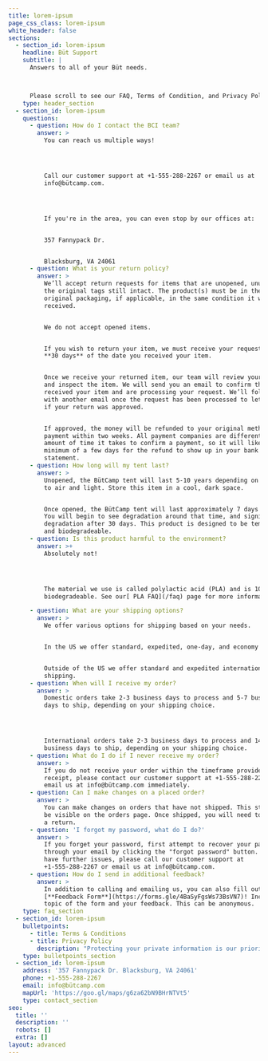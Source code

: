 ```yaml
---
title: lorem-ipsum
page_css_class: lorem-ipsum
white_header: false
sections:
  - section_id: lorem-ipsum
    headline: Büt Support
    subtitle: |
      Answers to all of your Büt needs.



      Please scroll to see our FAQ, Terms of Condition, and Privacy Policy.
    type: header_section
  - section_id: lorem-ipsum
    questions:
      - question: How do I contact the BCI team?
        answer: >
          You can reach us multiple ways!




          Call our customer support at +1-555-288-2267 or email us at
          info@bütcamp.com.




          If you're in the area, you can even stop by our offices at:


          357 Fannypack Dr. 


          Blacksburg, VA 24061
      - question: What is your return policy?
        answer: >
          We’ll accept return requests for items that are unopened, unused, with
          the original tags still intact. The product(s) must be in their
          original packaging, if applicable, in the same condition it was
          received.


          We do not accept opened items.


          If you wish to return your item, we must receive your request within
          **30 days** of the date you received your item.


          Once we receive your returned item, our team will review your request
          and inspect the item. We will send you an email to confirm that we’ve
          received your item and are processing your request. We’ll follow up
          with another email once the request has been processed to let you know
          if your return was approved.


          If approved, the money will be refunded to your original method of
          payment within two weeks. All payment companies are different in the
          amount of time it takes to confirm a payment, so it will likely take a
          minimum of a few days for the refund to show up in your bank
          statement.
      - question: How long will my tent last?
        answer: >
          Unopened, the BütCamp tent will last 5-10 years depending on exposure
          to air and light. Store this item in a cool, dark space.


          Once opened, the BütCamp tent will last approximately 7 days or less.
          You will begin to see degradation around that time, and significant
          degradation after 30 days. This product is designed to be temporary
          and biodegradeable. 
      - question: Is this product harmful to the environment?
        answer: >+
          Absolutely not!




          The material we use is called polylactic acid (PLA) and is 100%
          biodegradeable. See our[ PLA FAQ](/faq) page for more information!

      - question: What are your shipping options?
        answer: >
          We offer various options for shipping based on your needs.


          In the US we offer standard, expedited, one-day, and economy shipping.


          Outside of the US we offer standard and expedited international
          shipping.
      - question: When will I receive my order?
        answer: >
          Domestic orders take 2-3 business days to process and 5-7 business
          days to ship, depending on your shipping choice.




          International orders take 2-3 business days to process and 14-21
          business days to ship, depending on your shipping choice.
      - question: What do I do if I never receive my order?
        answer: >
          If you do not receive your order within the timeframe provided in your
          receipt, please contact our customer support at +1-555-288-2267 or
          email us at info@bütcamp.com immediately.
      - question: Can I make changes on a placed order?
        answer: >
          You can make changes on orders that have not shipped. This status will
          be visible on the orders page. Once shipped, you will need to request
          a return.
      - question: 'I forgot my password, what do I do?'
        answer: >
          If you forget your password, first attempt to recover your password
          through your email by clicking the "forgot password" button. If you
          have further issues, please call our customer support at
          +1-555-288-2267 or email us at info@bütcamp.com.
      - question: How do I send in additional feedback?
        answer: >
          In addition to calling and emailing us, you can also fill out our
          [**Feedback Form**](https://forms.gle/4BaSyFgsWs73BsVN7)! Include the
          topic of the form and your feedback. This can be anonymous.
    type: faq_section
  - section_id: lorem-ipsum
    bulletpoints:
      - title: Terms & Conditions
      - title: Privacy Policy
        description: "Protecting your private information is our priority. This Statement of Privacy applies to https://xn--btcamp-3ya.com/, and Büt Camp, Inc. and governs data collection and usage. For the purposes of this Privacy Policy, unless otherwise noted, all references to Büt Camp, Inc. include https://xn--btcamp-3ya.com/ and BCI. The BCI website is a ecommerce site. By using the BCI website, you consent to the data practices described in this statement.\r\n\_\r\n**Privacy Compliance Certification\r\n**BCI has B Corporation, International Organizations of Standards. (2020). 5912:2020 Camping tents — Requirements and test methods (ISO Standard No. 72895)., ASTM Standard D6400 - 19, “Standard Specification for Labeling of Plastics Designed to be Aerobically Composted in Municipal or Industrial Facilities.\" and GDPR certification.\r\n\_\r\n**Collection of your Personal Information**\r\nIn order to better provide you with products and services offered, BCI may collect personally identifiable information, such as your:\r\n\_\r\n\_-\tFirst and Last Name\r\n\_-\tMailing Address\r\n\_-\tE-mail Address\r\n\_\r\nIf you purchase BCI's products and services, we collect billing and credit card information. This information is used to complete the purchase transaction.\r\n\_\r\nWe do not collect any personal information about you unless you voluntarily provide it to us. However, you may be required to provide certain personal information to us when you elect to use certain products or services. These may include: (a) registering for an account; (b) entering a sweepstakes or contest sponsored by us or one of our partners; (c) signing up for special offers from selected third parties; (d) sending us an email message; (e) submitting your credit card or other payment information when ordering and purchasing products and services. To wit, we will use your information for, but not limited to, communicating with you in relation to services and/or products you have requested from us. We also may gather additional personal or non-personal information in the future.\r\n\_\r\n**Use of your Personal Information**\r\nBCI collects and uses your personal information to operate and deliver the services you have requested.\r\n\_\r\nBCI may also use your personally identifiable information to inform you of other products or services available from BCI and its affiliates.\r\n\_\r\n**Sharing Information with Third Parties**\r\nBCI does not sell, rent or lease its customer lists to third parties.\r\n\_\r\nBCI may share data with trusted partners to help perform statistical analysis, send you email or postal mail, provide customer support, or arrange for deliveries. All such third parties are prohibited from using your personal information except to provide these services to BCI, and they are required to maintain the confidentiality of your information.\r\n\_\r\nBCI may disclose your personal information, without notice, if required to do so by law or in the good faith belief that such action is necessary to: (a) conform to the edicts of the law or comply with legal process served on BCI or the site; (b) protect and defend the rights or property of BCI; and/or (c) act under exigent circumstances to protect the personal safety of users of BCI, or the public.\r\n\_\r\n**Tracking User Behavior**\r\nBCI may keep track of the websites and pages our users visit within BCI, in order to determine what BCI services are the most popular. This data is used to deliver customized content and advertising within BCI to customers whose behavior indicates that they are interested in a particular subject area.\r\n\_\r\n**Automatically Collected Information**\r\nInformation about your computer hardware and software may be automatically collected by BCI. This information can include: your IP address, browser type, domain names, access times and referring website addresses. This information is used for the operation of the service, to maintain quality of the service, and to provide general statistics regarding use of the BCI website.\r\n\_\r\n**Use of Cookies**\r\nThe BCI website may use \"cookies\" to help you personalize your online experience. A cookie is a text file that is placed on your hard disk by a web page server. Cookies cannot be used to run programs or deliver viruses to your computer. Cookies are uniquely assigned to you, and can only be read by a web server in the domain that issued the cookie to you.\r\n\_\r\nOne of the primary purposes of cookies is to provide a convenience feature to save you time. The purpose of a cookie is to tell the Web server that you have returned to a specific page. For example, if you personalize BCI pages, or register with BCI site or services, a cookie helps BCI to recall your specific information on subsequent visits. This simplifies the process of recording your personal information, such as billing addresses, shipping addresses, and so on. When you return to the same BCI website, the information you previously provided can be retrieved, so you can easily use the BCI features that you customized.\r\n\_\r\nYou have the ability to accept or decline cookies. Most Web browsers automatically accept cookies, but you can usually modify your browser setting to decline cookies if you prefer. If you choose to decline cookies, you may not be able to fully experience the interactive features of the BCI services or websites you visit.\r\n\_\r\n**Security of your Personal Information**\r\nBCI secures your personal information from unauthorized access, use, or disclosure. BCI uses the following methods for this purpose:\r\n\_\r\n\_-\tSSL Protocol\r\n\_-\tData Trust\r\n\_\r\nWhen personal information (such as a credit card number) is transmitted to other websites, it is protected through the use of encryption, such as the Secure Sockets Layer (SSL) protocol.\r\n\_\r\nWe strive to take appropriate security measures to protect against unauthorized access to or alteration of your personal information. Unfortunately, no data transmission over the Internet or any wireless network can be guaranteed to be 100% secure. As a result, while we strive to protect your personal information, you acknowledge that: (a) there are security and privacy limitations inherent to the Internet which are beyond our control; and (b) security, integrity, and privacy of any and all information and data exchanged between you and us through this Site cannot be guaranteed.\r\n\_\r\n**Right to Deletion**\r\nSubject to certain exceptions set out below, on receipt of a verifiable request from you, we will:\r\n•\tDelete your personal information from our records; and\r\n•\tDirect any service providers to delete your personal information from their records.\r\n\_\r\nPlease note that we may not be able to comply with requests to delete your personal information if it is necessary to:\r\n•\tComplete the transaction for which the personal information was collected, fulfill the terms of a written warranty or product recall conducted in accordance with federal law, provide a good or service requested by you, or reasonably anticipated within the context of our ongoing business relationship with you, or otherwise perform a contract between you and us;\r\n•\tDetect security incidents, protect against malicious, deceptive, fraudulent, or illegal activity; or prosecute those responsible for that activity;\r\n•\tDebug to identify and repair errors that impair existing intended functionality;\r\n•\tExercise free speech, ensure the right of another consumer to exercise his or her right of free speech, or exercise another right provided for by law;\r\n•\tComply with the California Electronic Communications Privacy Act;\r\n•\tEngage in public or peer-reviewed scientific, historical, or statistical research in the public interest that adheres to all other applicable ethics and privacy laws, when our deletion of the information is likely to render impossible or seriously impair the achievement of such research, provided we have obtained your informed consent;\r\n•\tEnable solely internal uses that are reasonably aligned with your expectations based on your relationship with us;\r\n•\tComply with an existing legal obligation; or\r\n•\tOtherwise use your personal information, internally, in a lawful manner that is compatible with the context in which you provided the information.\r\n\_\r\n**Children Under Thirteen**\r\nBCI does not knowingly collect personally identifiable information from children under the age of thirteen. If you are under the age of thirteen, you must ask your parent or guardian for permission to use this website.\r\n\_\r\n**E-mail Communications**\r\nFrom time to time, BCI may contact you via email for the purpose of providing announcements, promotional offers, alerts, confirmations, surveys, and/or other general communication.\r\n\_\r\nIf you would like to stop receiving marketing or promotional communications via email from BCI, you may opt out of such communications by emailing us at info@bütcamp.com.\r\n\_\r\n**External Data Storage Sites**\r\nWe may store your data on servers provided by third party hosting vendors with whom we have contracted.\r\n\_\r\n**Changes to this Statement**\r\nBCI reserves the right to change this Privacy Policy from time to time. We will notify you about significant changes in the way we treat personal information by sending a notice to the primary email address specified in your account, by placing a prominent notice on our website, and/or by updating any privacy information. Your continued use of the website and/or Services available after such modifications will constitute your: (a) acknowledgment of the modified Privacy Policy; and (b) agreement to abide and be bound by that Policy.\r\n\_\r\n**Contact Information**\r\nBCI welcomes your questions or comments regarding this Statement of Privacy. If you believe that BCI has not adhered to this Statement, please contact BCI at:\r\n\_\r\nBüt Camp, Inc.\r\n357 Fannypack Dr.\r\nBlacksburg, Virginia 24061\r\n\_\r\nEmail Address:\r\ninfo@bütcamp.com\r\n\_\r\nTelephone number:\r\n\\+1-555-288-2267\r\n\_\r\n**Effective as of December 01, 2021**\n"
    type: bulletpoints_section
  - section_id: lorem-ipsum
    address: '357 Fannypack Dr. Blacksburg, VA 24061'
    phone: +1-555-288-2267
    email: info@bütcamp.com
    mapUrl: 'https://goo.gl/maps/g6za62bN9BHrNTVt5'
    type: contact_section
seo:
  title: ''
  description: ''
  robots: []
  extra: []
layout: advanced
---
```

